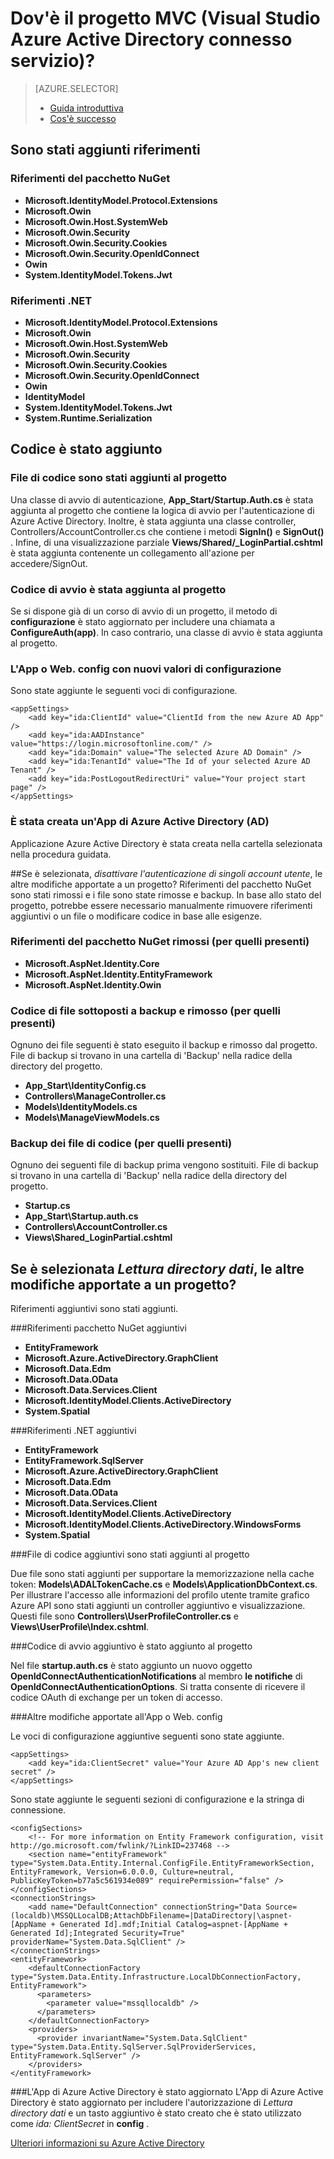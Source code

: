 <properties
    pageTitle="Dov'è il progetto MVC (Visual Studio Azure Active Directory connesso servizio) | Microsoft Azure "
    description="Descrivere cosa accade al progetto MVC quando ci si connette a Azure Active Directory mediante i servizi di Visual Studio connessi"
    services="active-directory"
    documentationCenter="na"
    authors="TomArcher"
    manager="douge"
    editor=""/>

<tags
    ms.service="active-directory"
    ms.workload="web"
    ms.tgt_pltfrm="vs-what-happened"
    ms.devlang="na"
    ms.topic="article"
    ms.date="08/15/2016"
    ms.author="tarcher"/>

# <a name="what-happened-to-my-mvc-project-visual-studio-azure-active-directory-connected-service"></a>Dov'è il progetto MVC (Visual Studio Azure Active Directory connesso servizio)?

> [AZURE.SELECTOR]
> - [Guida introduttiva](vs-active-directory-dotnet-getting-started.md)
> - [Cos'è successo](vs-active-directory-dotnet-what-happened.md)



## <a name="references-have-been-added"></a>Sono stati aggiunti riferimenti

### <a name="nuget-package-references"></a>Riferimenti del pacchetto NuGet

- **Microsoft.IdentityModel.Protocol.Extensions**
- **Microsoft.Owin**
- **Microsoft.Owin.Host.SystemWeb**
- **Microsoft.Owin.Security**
- **Microsoft.Owin.Security.Cookies**
- **Microsoft.Owin.Security.OpenIdConnect**
- **Owin**
- **System.IdentityModel.Tokens.Jwt**

### <a name="net-references"></a>Riferimenti .NET

- **Microsoft.IdentityModel.Protocol.Extensions**
- **Microsoft.Owin**
- **Microsoft.Owin.Host.SystemWeb**
- **Microsoft.Owin.Security**
- **Microsoft.Owin.Security.Cookies**
- **Microsoft.Owin.Security.OpenIdConnect**
- **Owin**
- **IdentityModel**
- **System.IdentityModel.Tokens.Jwt**
- **System.Runtime.Serialization**

## <a name="code-has-been-added"></a>Codice è stato aggiunto

### <a name="code-files-were-added-to-your-project"></a>File di codice sono stati aggiunti al progetto

Una classe di avvio di autenticazione, **App_Start/Startup.Auth.cs** è stata aggiunta al progetto che contiene la logica di avvio per l'autenticazione di Azure Active Directory. Inoltre, è stata aggiunta una classe controller, Controllers/AccountController.cs che contiene i metodi **SignIn()** e **SignOut()** . Infine, di una visualizzazione parziale **Views/Shared/_LoginPartial.cshtml** è stata aggiunta contenente un collegamento all'azione per accedere/SignOut.

### <a name="startup-code-was-added-to-your-project"></a>Codice di avvio è stata aggiunta al progetto

Se si dispone già di un corso di avvio di un progetto, il metodo di **configurazione** è stato aggiornato per includere una chiamata a **ConfigureAuth(app)**. In caso contrario, una classe di avvio è stata aggiunta al progetto.

### <a name="your-appconfig-or-webconfig-has-new-configuration-values"></a>L'App o Web. config con nuovi valori di configurazione

Sono state aggiunte le seguenti voci di configurazione.


    <appSettings>
        <add key="ida:ClientId" value="ClientId from the new Azure AD App" />
        <add key="ida:AADInstance" value="https://login.microsoftonline.com/" />
        <add key="ida:Domain" value="The selected Azure AD Domain" />
        <add key="ida:TenantId" value="The Id of your selected Azure AD Tenant" />
        <add key="ida:PostLogoutRedirectUri" value="Your project start page" />
    </appSettings>

### <a name="an-azure-active-directory-ad-app-was-created"></a>È stata creata un'App di Azure Active Directory (AD)
Applicazione Azure Active Directory è stata creata nella cartella selezionata nella procedura guidata.

##<a name="if-i-checked-disable-individual-user-accounts-authentication-what-additional-changes-were-made-to-my-project"></a>Se è selezionata, *disattivare l'autenticazione di singoli account utente*, le altre modifiche apportate a un progetto?
Riferimenti del pacchetto NuGet sono stati rimossi e i file sono state rimosse e backup. In base allo stato del progetto, potrebbe essere necessario manualmente rimuovere riferimenti aggiuntivi o un file o modificare codice in base alle esigenze.

### <a name="nuget-package-references-removed-for-those-present"></a>Riferimenti del pacchetto NuGet rimossi (per quelli presenti)

- **Microsoft.AspNet.Identity.Core**
- **Microsoft.AspNet.Identity.EntityFramework**
- **Microsoft.AspNet.Identity.Owin**

### <a name="code-files-backed-up-and-removed-for-those-present"></a>Codice di file sottoposti a backup e rimosso (per quelli presenti)

Ognuno dei file seguenti è stato eseguito il backup e rimosso dal progetto. File di backup si trovano in una cartella di 'Backup' nella radice della directory del progetto.

- **App_Start\IdentityConfig.cs**
- **Controllers\ManageController.cs**
- **Models\IdentityModels.cs**
- **Models\ManageViewModels.cs**

### <a name="code-files-backed-up-for-those-present"></a>Backup dei file di codice (per quelli presenti)

Ognuno dei seguenti file di backup prima vengono sostituiti. File di backup si trovano in una cartella di 'Backup' nella radice della directory del progetto.

- **Startup.cs**
- **App_Start\Startup.auth.cs**
- **Controllers\AccountController.cs**
- **Views\Shared\_LoginPartial.cshtml**

## <a name="if-i-checked-read-directory-data-what-additional-changes-were-made-to-my-project"></a>Se è selezionata *Lettura directory dati*, le altre modifiche apportate a un progetto?

Riferimenti aggiuntivi sono stati aggiunti.

###<a name="additional-nuget-package-references"></a>Riferimenti pacchetto NuGet aggiuntivi

- **EntityFramework**
- **Microsoft.Azure.ActiveDirectory.GraphClient**
- **Microsoft.Data.Edm**
- **Microsoft.Data.OData**
- **Microsoft.Data.Services.Client**
- **Microsoft.IdentityModel.Clients.ActiveDirectory**
- **System.Spatial**

###<a name="additional-net-references"></a>Riferimenti .NET aggiuntivi

- **EntityFramework**
- **EntityFramework.SqlServer**
- **Microsoft.Azure.ActiveDirectory.GraphClient**
- **Microsoft.Data.Edm**
- **Microsoft.Data.OData**
- **Microsoft.Data.Services.Client**
- **Microsoft.IdentityModel.Clients.ActiveDirectory**
- **Microsoft.IdentityModel.Clients.ActiveDirectory.WindowsForms**
- **System.Spatial**

###<a name="additional-code-files-were-added-to-your-project"></a>File di codice aggiuntivi sono stati aggiunti al progetto

Due file sono stati aggiunti per supportare la memorizzazione nella cache token: **Models\ADALTokenCache.cs** e **Models\ApplicationDbContext.cs**.  Per illustrare l'accesso alle informazioni del profilo utente tramite grafico Azure API sono stati aggiunti un controller aggiuntivo e visualizzazione.  Questi file sono **Controllers\UserProfileController.cs** e **Views\UserProfile\Index.cshtml**.

###<a name="additional-startup-code-was-added-to-your-project"></a>Codice di avvio aggiuntivo è stato aggiunto al progetto

Nel file **startup.auth.cs** è stato aggiunto un nuovo oggetto **OpenIdConnectAuthenticationNotifications** al membro **le notifiche** di **OpenIdConnectAuthenticationOptions**.  Si tratta consente di ricevere il codice OAuth di exchange per un token di accesso.

###<a name="additional-changes-were-made-to-your-appconfig-or-webconfig"></a>Altre modifiche apportate all'App o Web. config

Le voci di configurazione aggiuntive seguenti sono state aggiunte.

    <appSettings>
        <add key="ida:ClientSecret" value="Your Azure AD App's new client secret" />
    </appSettings>

Sono state aggiunte le seguenti sezioni di configurazione e la stringa di connessione.

    <configSections>
        <!-- For more information on Entity Framework configuration, visit http://go.microsoft.com/fwlink/?LinkID=237468 -->
        <section name="entityFramework" type="System.Data.Entity.Internal.ConfigFile.EntityFrameworkSection, EntityFramework, Version=6.0.0.0, Culture=neutral, PublicKeyToken=b77a5c561934e089" requirePermission="false" />
    </configSections>
    <connectionStrings>
        <add name="DefaultConnection" connectionString="Data Source=(localdb)\MSSQLLocalDB;AttachDbFilename=|DataDirectory|\aspnet-[AppName + Generated Id].mdf;Initial Catalog=aspnet-[AppName + Generated Id];Integrated Security=True" providerName="System.Data.SqlClient" />
    </connectionStrings>
    <entityFramework>
        <defaultConnectionFactory type="System.Data.Entity.Infrastructure.LocalDbConnectionFactory, EntityFramework">
          <parameters>
            <parameter value="mssqllocaldb" />
          </parameters>
        </defaultConnectionFactory>
        <providers>
          <provider invariantName="System.Data.SqlClient" type="System.Data.Entity.SqlServer.SqlProviderServices, EntityFramework.SqlServer" />
        </providers>
    </entityFramework>


###<a name="your-azure-active-directory-app-was-updated"></a>L'App di Azure Active Directory è stato aggiornato
L'App di Azure Active Directory è stato aggiornato per includere l'autorizzazione di *Lettura directory dati* e un tasto aggiuntivo è stato creato che è stato utilizzato come *ida: ClientSecret* in **config** .

[Ulteriori informazioni su Azure Active Directory](https://azure.microsoft.com/services/active-directory/)

